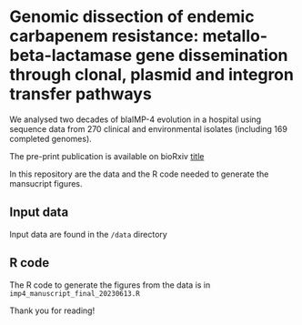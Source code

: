 # Genomic dissection of endemic carbapenem resistance: metallo-beta-lactamase gene dissemination through clonal, plasmid and integron transfer pathways
We analysed two decades of blaIMP-4 evolution in a hospital using sequence data from 270 clinical and environmental isolates (including 169 completed genomes).

The pre-print publication is available on bioRxiv [title](https://www.biorxiv.org/content/10.1101/2023.03.25.534241v1)

In this repository are the data and the R code needed to generate the mansucript figures.

## Input data
Input data are found in the `/data` directory

## R code
The R code to generate the figures from the data is in `imp4_manuscript_final_20230613.R`

Thank you for reading!
